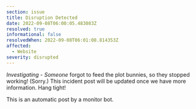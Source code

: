 ```yaml
---
section: issue
title: Disruption Detected
date: 2022-09-08T06:00:05.483083Z
resolved: true
informational: false
resolvedWhen: 2022-09-08T06:01:08.814353Z
affected:
  - Website
severity: disrupted
---
```

*Investigating* - _Someone_ forgot to feed the plot bunnies, so they stopped working! (Sorry.) This incident post will be updated once we have more information. Hang tight!

This is an automatic post by a monitor bot.
        